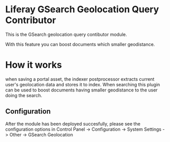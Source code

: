 # Liferay GSearch Geolocation Query Contributor

This is the GSearch geolocation query contibutor module.

With this feature you can boost documents which smaller geodistance. 

# How it works

when saving a portal asset, the indexer postprocessor extracts current user's geolocation data and stores it to index. When searching this plugin can be used to boost documents having smaller geodistance to the user doing the search.

## Configuration

After the module has been deployed succesfully, please see the configuration options in Control Panel -> Configuration -> System Settings -> Other -> GSearch Geolocation


